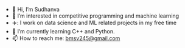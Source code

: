 - 👋 Hi, I’m Sudhanva
- 👀 I’m interested in competitive programming and machine learning
- ✈️: I work on data science and ML related projects in my free time 
- 🌱 I’m currently learning C++ and Python.
- 📫 How to reach me: bmsv245@gmail.com
